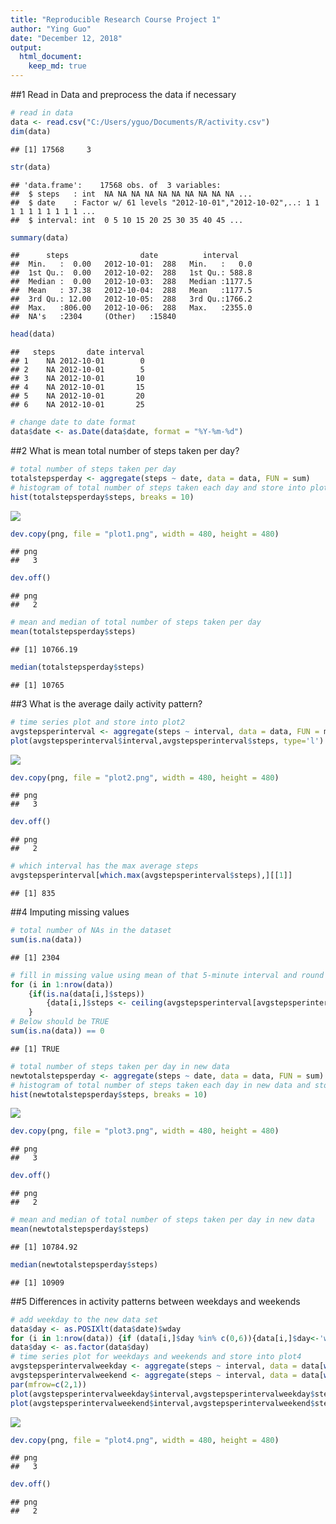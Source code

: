 ```yaml
---
title: "Reproducible Research Course Project 1"
author: "Ying Guo"
date: "December 12, 2018"
output: 
  html_document: 
    keep_md: true
---
```




##1 Read in Data and preprocess the data if necessary


```r
# read in data
data <- read.csv("C:/Users/yguo/Documents/R/activity.csv")
dim(data)
```

```
## [1] 17568     3
```

```r
str(data)
```

```
## 'data.frame':	17568 obs. of  3 variables:
##  $ steps   : int  NA NA NA NA NA NA NA NA NA NA ...
##  $ date    : Factor w/ 61 levels "2012-10-01","2012-10-02",..: 1 1 1 1 1 1 1 1 1 1 ...
##  $ interval: int  0 5 10 15 20 25 30 35 40 45 ...
```

```r
summary(data)
```

```
##      steps                date          interval     
##  Min.   :  0.00   2012-10-01:  288   Min.   :   0.0  
##  1st Qu.:  0.00   2012-10-02:  288   1st Qu.: 588.8  
##  Median :  0.00   2012-10-03:  288   Median :1177.5  
##  Mean   : 37.38   2012-10-04:  288   Mean   :1177.5  
##  3rd Qu.: 12.00   2012-10-05:  288   3rd Qu.:1766.2  
##  Max.   :806.00   2012-10-06:  288   Max.   :2355.0  
##  NA's   :2304     (Other)   :15840
```

```r
head(data)
```

```
##   steps       date interval
## 1    NA 2012-10-01        0
## 2    NA 2012-10-01        5
## 3    NA 2012-10-01       10
## 4    NA 2012-10-01       15
## 5    NA 2012-10-01       20
## 6    NA 2012-10-01       25
```

```r
# change date to date format
data$date <- as.Date(data$date, format = "%Y-%m-%d")
```

##2 What is mean total number of steps taken per day?


```r
# total number of steps taken per day
totalstepsperday <- aggregate(steps ~ date, data = data, FUN = sum)
# histogram of total number of steps taken each day and store into plot1
hist(totalstepsperday$steps, breaks = 10)
```

![](Reproducible_Research_Course_Project_1_files/figure-html/unnamed-chunk-2-1.png)<!-- -->

```r
dev.copy(png, file = "plot1.png", width = 480, height = 480)
```

```
## png 
##   3
```

```r
dev.off()
```

```
## png 
##   2
```

```r
# mean and median of total number of steps taken per day
mean(totalstepsperday$steps)
```

```
## [1] 10766.19
```

```r
median(totalstepsperday$steps)
```

```
## [1] 10765
```

##3 What is the average daily activity pattern?


```r
# time series plot and store into plot2
avgstepsperinterval <- aggregate(steps ~ interval, data = data, FUN = mean)
plot(avgstepsperinterval$interval,avgstepsperinterval$steps, type='l')
```

![](Reproducible_Research_Course_Project_1_files/figure-html/unnamed-chunk-3-1.png)<!-- -->

```r
dev.copy(png, file = "plot2.png", width = 480, height = 480)
```

```
## png 
##   3
```

```r
dev.off()
```

```
## png 
##   2
```

```r
# which interval has the max average steps
avgstepsperinterval[which.max(avgstepsperinterval$steps),][[1]]
```

```
## [1] 835
```

##4 Imputing missing values

```r
# total number of NAs in the dataset
sum(is.na(data))
```

```
## [1] 2304
```

```r
# fill in missing value using mean of that 5-minute interval and round up to nearest 1 since no partial step can be taken
for (i in 1:nrow(data))
    {if(is.na(data[i,]$steps))
        {data[i,]$steps <- ceiling(avgstepsperinterval[avgstepsperinterval$interval == data[i,]$interval,]$steps)} 
    }
# Below should be TRUE
sum(is.na(data)) == 0
```

```
## [1] TRUE
```

```r
# total number of steps taken per day in new data
newtotalstepsperday <- aggregate(steps ~ date, data = data, FUN = sum)
# histogram of total number of steps taken each day in new data and store into plot3
hist(newtotalstepsperday$steps, breaks = 10)
```

![](Reproducible_Research_Course_Project_1_files/figure-html/unnamed-chunk-4-1.png)<!-- -->

```r
dev.copy(png, file = "plot3.png", width = 480, height = 480)
```

```
## png 
##   3
```

```r
dev.off()
```

```
## png 
##   2
```

```r
# mean and median of total number of steps taken per day in new data
mean(newtotalstepsperday$steps)
```

```
## [1] 10784.92
```

```r
median(newtotalstepsperday$steps)
```

```
## [1] 10909
```

##5 Differences in activity patterns between weekdays and weekends

```r
# add weekday to the new data set
data$day <- as.POSIXlt(data$date)$wday
for (i in 1:nrow(data)) {if (data[i,]$day %in% c(0,6)){data[i,]$day<-'weekend'} else {data[i,]$day<-'weekday'}}
data$day <- as.factor(data$day)
# time series plot for weekdays and weekends and store into plot4
avgstepsperintervalweekday <- aggregate(steps ~ interval, data = data[which(data$day == 'weekday'),], FUN = mean)
avgstepsperintervalweekend <- aggregate(steps ~ interval, data = data[which(data$day == 'weekend'),], FUN = mean)
par(mfrow=c(2,1))
plot(avgstepsperintervalweekday$interval,avgstepsperintervalweekday$steps, type='l',main = 'Weekdays',ylab='Steps')
plot(avgstepsperintervalweekend$interval,avgstepsperintervalweekend$steps, type='l',main = 'Weekends',ylab='Steps')
```

![](Reproducible_Research_Course_Project_1_files/figure-html/unnamed-chunk-5-1.png)<!-- -->

```r
dev.copy(png, file = "plot4.png", width = 480, height = 480)
```

```
## png 
##   3
```

```r
dev.off()
```

```
## png 
##   2
```
